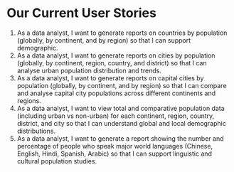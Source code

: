 # Our Current User Stories
1. As a data analyst, I want to generate reports on countries by population (globally, by continent, and by region) so that I can support demographic.
2. As a data analyst, I want to generate reports on cities by population (globally, by continent, region, country, and district) so that I can analyse urban population distribution and trends.
3. As a data analyst, I want to generate reports on capital cities by population (globally, by continent, and by region) so that I can compare and analyse capital city populations across different continents and regions.
4. As a data analyst, I want to view total and comparative population data (including urban vs non-urban) for each continent, region, country, district, and city so that I can understand global and local demographic distributions.
5. As a data analyst, I want to generate a report showing the number and percentage of people who speak major world languages (Chinese, English, Hindi, Spanish, Arabic) so that I can support linguistic and cultural population studies.